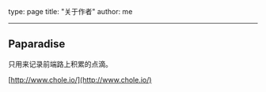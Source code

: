 type: page
title: "关于作者"
author: me

---

## Paparadise
只用来记录前端路上积累的点滴。

[http://www.chole.io/](http://www.chole.io/)